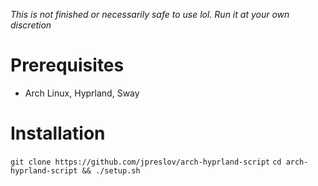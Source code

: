 *This is not finished or necessarily safe to use lol. Run it at your own discretion*

# Prerequisites
- Arch Linux, Hyprland, Sway

# Installation
`git clone https://github.com/jpreslov/arch-hyprland-script`
`cd arch-hyprland-script && ./setup.sh`
